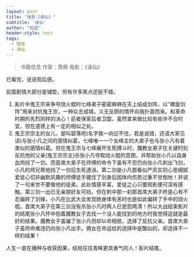 ```yaml
---
layout: post
title: "电影《诛仙》"
subtitle: '诛仙'
author: "知退"
header-style: text
tags:
  - 随笔
  - 诛仙
---
```


> 书籍信息  作家：萧鼎  电影：《诛仙》

已看完，说说观后感。

前面剧情大部分是铺垫，但有许多笑点还挺不错。

1. 影片中鬼王宗来争夺烧火棍时七峰弟子密密麻麻在天上结成剑阵，以"螺旋剑阵"用来对抗鬼王宗，一种众志成城，义无反顾的情怀向我扑面而来。和革命时期的先烈同样的决心！前者保家后者卫国，虽然拿来做比较有些许不合时宜，但在道德上有一定的相似之处。
2. 鬼王宗宗主的女儿，是叫碧落吧(名字我一向记不住，若是说错，还请大家见谅)与张小凡之间的感情纠葛，七峰唯一一个女峰主的大弟子也与张小凡有着类似的感情纠葛。但在鬼王宗与七峰展开生死搏斗时，魔教女弟子在关键时刻反抗他的父亲(鬼王宗宗主)杀张小凡夺取烧火棍的意图，并帮助张小凡以自身血肉挡了一剑。而首席大弟子在师傅的命令下虽有不忍仍向张小凡刺出飞剑，小凡的师兄帮他挡了一剑后生死道消。第二剑是小凡那看似严厉实则心思细腻爱徒心切并幽默风趣的师傅徒手握住了剑身后因体内伤势过重不甘倒地！并说了一句来世不要做他的徒弟。此处情感丰富，爱徒之心只要观影便可深有感触。第三剑一出已无亲朋好友可挡，但在刺中那一刹那首席大弟子终是心有不忍偏转了剑锋，小凡在比武大会发现她身体有恙时也是如此偏转了手中的烧火棍。首席大弟子在第三剑没有杀张小凡时两人已恩怨两清！所以大战结束影片的结尾张小凡怀中抱着魔教女子去找一个没人能找到的地方时我觉得这就是最好的结果。魔教女子虽骗了张小凡但却以命相抵，选择了反抗父亲。首席大弟子虽师命难违仍向张小凡出手。俩女在命运给的选择中是酷似的，却选择不一样的结果！

人生一直在播种与收获因果，结局往往青睐更具勇气的人！影片结尾。
